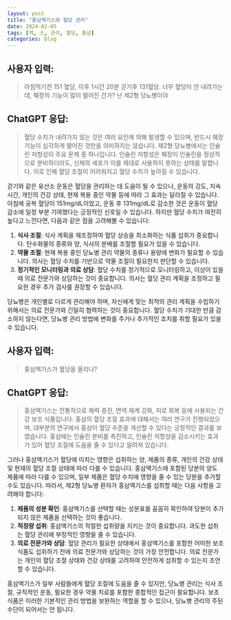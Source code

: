 ```yaml
---
layout: post
title: "홍삼액기스와 혈당 관리"
date: 2024-02-05
tags: [액, 스, 관리, 혈당, 홍삼]
categories: blog
---
```


## 사용자 입력:
> 아침먹기전 151 혈당, 이후 1시간 20분 걷기후 131혈당. 너무 혈당이 안 내려가는데, 췌장의 기능이 많이 떨어진 건가? 난 제2형 당뇨병이야

## ChatGPT 응답:
> 혈당 수치가 내려가지 않는 것은 여러 요인에 의해 발생할 수 있으며, 반드시 췌장 기능이 심각하게 떨어진 것만을 의미하지는 않습니다. 제2형 당뇨병에서는 인슐린 저항성이 주요 문제 중 하나입니다. 인슐린 저항성은 췌장이 인슐린을 정상적으로 분비하더라도, 신체의 세포가 이를 제대로 사용하지 못하는 상태를 말합니다. 이로 인해 혈당 조절이 어려워지고 혈당 수치가 높아질 수 있습니다.

걷기와 같은 유산소 운동은 혈당을 관리하는 데 도움이 될 수 있으나, 운동의 강도, 지속 시간, 개인의 건강 상태, 현재 복용 중인 약물 등에 따라 그 효과는 달라질 수 있습니다. 아침에 공복 혈당이 151mg/dL이었고, 운동 후 131mg/dL로 감소한 것은 운동이 혈당 감소에 일정 부분 기여했다는 긍정적인 신호일 수 있습니다. 하지만 혈당 수치가 여전히 높다고 느낀다면, 다음과 같은 점을 고려해볼 수 있습니다:

1. **식사 조절**: 식사 계획을 재조정하여 혈당 상승을 최소화하는 식품 섭취가 중요합니다. 탄수화물의 종류와 양, 식사의 분배를 조절할 필요가 있을 수 있습니다.
2. **약물 조절**: 현재 복용 중인 당뇨병 관리 약물의 종류나 용량에 변화가 필요할 수 있습니다. 의사는 혈당 수치를 기반으로 약물 조절이 필요한지 판단할 수 있습니다.
3. **정기적인 모니터링과 의료 상담**: 혈당 수치를 정기적으로 모니터링하고, 이상이 있을 때 의료 전문가와 상담하는 것이 중요합니다. 의사는 혈당 관리 계획을 조정하고 필요한 경우 추가 검사를 권장할 수 있습니다.

당뇨병은 개인별로 다르게 관리해야 하며, 자신에게 맞는 최적의 관리 계획을 수립하기 위해서는 의료 전문가와 긴밀히 협력하는 것이 중요합니다. 혈당 수치가 기대한 만큼 감소하지 않는다면, 당뇨병 관리 방법에 변화를 주거나 추가적인 조치를 취할 필요가 있을 수 있습니다.

## 사용자 입력:
> 홍삼액기스가 혈당을 올리나?

## ChatGPT 응답:
> 홍삼액기스는 전통적으로 체력 증진, 면역 체계 강화, 피로 회복 등에 사용되는 건강 보조 식품입니다. 홍삼의 혈당 조절 효과에 대해서는 여러 연구가 진행되었으며, 대부분의 연구에서 홍삼이 혈당 수준을 개선할 수 있다는 긍정적인 결과를 보였습니다. 홍삼에는 인슐린 분비를 촉진하고, 인슐린 저항성을 감소시키는 효과가 있어 혈당 조절에 도움을 줄 수 있다고 알려져 있습니다.

그러나 홍삼액기스가 혈당에 미치는 영향은 섭취하는 양, 제품의 종류, 개인의 건강 상태 및 현재의 혈당 조절 상태에 따라 다를 수 있습니다. 홍삼액기스에 포함된 당분의 양도 제품에 따라 다를 수 있으며, 일부 제품은 혈당 수치에 영향을 줄 수 있는 당분을 추가할 수도 있습니다. 따라서, 제2형 당뇨병 환자가 홍삼액기스를 섭취할 때는 다음 사항을 고려해야 합니다:

1. **제품의 성분 확인**: 홍삼액기스를 선택할 때는 성분표를 꼼꼼히 확인하여 당분이 추가되지 않은 제품을 선택하는 것이 좋습니다.
2. **적정량 섭취**: 홍삼액기스의 적절한 섭취량을 지키는 것이 중요합니다. 과도한 섭취는 혈당 관리에 부정적인 영향을 줄 수 있습니다.
3. **의료 전문가와 상담**: 혈당 관리가 필요한 상태에서 홍삼액기스를 포함한 어떠한 보조 식품도 섭취하기 전에 의료 전문가와 상담하는 것이 가장 안전합니다. 의료 전문가는 개인의 혈당 조절 상태와 건강 상태를 고려하여 안전하게 섭취할 수 있는지 조언할 수 있습니다.

홍삼액기스가 일부 사람들에게 혈당 조절에 도움을 줄 수 있지만, 당뇨병 관리는 식사 조절, 규칙적인 운동, 필요한 경우 약물 치료를 포함한 종합적인 접근이 필요합니다. 보조 식품은 이러한 기본적인 관리 방법을 보완하는 역할을 할 수 있으나, 당뇨병 관리의 주된 수단이 되어서는 안 됩니다.

